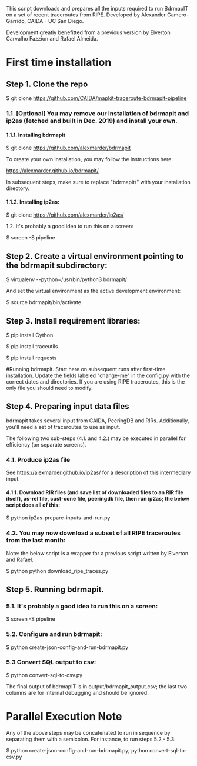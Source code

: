 This script downloads and prepares all the inputs required to run BdrmapIT on a set of recent traceroutes from RIPE. 
Developed by Alexander Gamero-Garrido, CAIDA - UC San Diego.

Development greatly benefitted from a previous version by Elverton Carvalho Fazzion and Rafael Almeida.

# First time installation

## Step 1. Clone the repo

$ git clone https://github.com/CAIDA/mapkit-traceroute-bdrmapit-pipeline

### 1.1. [Optional] You may remove our installation of bdrmapit and ip2as (fetched and built in Dec. 2019) and install your own.

#### 1.1.1. Installing bdrmapit

$ git clone https://github.com/alexmarder/bdrmapit

To create your own installation, you may follow the instructions here:

https://alexmarder.github.io/bdrmapit/

In subsequent steps, make sure to replace "bdrmapit/" with your installation directory.

#### 1.1.2. Installing ip2as:

$ git clone https://github.com/alexmarder/ip2as/

1.2. It's probably a good idea to run this on a screen:

$ screen -S pipeline

## Step 2. Create a virtual environment pointing to the bdrmapit subdirectory: 
$ virtualenv --python=/usr/bin/python3 bdrmapit/

And set the virtual environment as the active development environment:

$ source bdrmapit/bin/activate

## Step 3. Install requirement libraries:

$ pip install Cython

$ pip install traceutils

$ pip install requests

#Running bdrmapit. 
Start here on subsequent runs after first-time installation.
Update the fields labeled "change-me" in the config.py with the correct dates and directories. 
If you are using RIPE traceroutes, this is the only file you should need to modify. 

## Step 4. Preparing input data files

bdrmapit takes several input from CAIDA, PeeringDB and RIRs. Additionally, you'll need a set of traceroutes to use as input. 

The following two sub-steps (4.1. and 4.2.) may be executed in parallel for efficiency (on separate screens).

### 4.1. Produce ip2as file 

See https://alexmarder.github.io/ip2as/ for a description of this intermediary input.



#### 4.1.1. Download RIR files (and save list of downloaded files to an RIR file itself), as-rel file, cust-cone file, peeringdb file, then run ip2as; the below script does all of this:

$ python ip2as-prepare-inputs-and-run.py

### 4.2. You may now download a subset of all RIPE traceroutes from the last month:
Note: the below script is a wrapper for a previous script written by Elverton and Rafael.

$ python python download_ripe_traces.py

## Step 5. Running bdrmapit.

### 5.1. It's probably a good idea to run this on a screen:

$ screen -S pipeline

### 5.2. Configure and run bdrmapit:

$ python create-json-config-and-run-bdrmapit.py

### 5.3 Convert SQL output to csv:

$ python convert-sql-to-csv.py

The final output of bdrmapIT is in output/bdrmapit_output.csv; the last two columns are for internal debugging and should be ignored.

# Parallel Execution Note 
Any of the above steps may be concatenated to run in sequence by separating them with a semicolon. For instance, to run steps 5.2 - 5.3:

$ python create-json-config-and-run-bdrmapit.py; python convert-sql-to-csv.py


